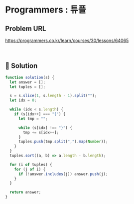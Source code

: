 # Programmers : 튜플

## Problem URL

https://programmers.co.kr/learn/courses/30/lessons/64065

<br/>

## 🚩 Solution

```js
function solution(s) {
  let answer = [];
  let tuples = [];

  s = s.slice(1, s.length - 1).split("");
  let idx = 0;

  while (idx < s.length) {
    if (s[idx++] === "{") {
      let tmp = "";

      while (s[idx] !== "}") {
        tmp += s[idx++];
      }
      tuples.push(tmp.split(",").map(Number));
    }
  }
  tuples.sort((a, b) => a.length - b.length);

  for (i of tuples) {
    for (j of i) {
      if (!answer.includes(j)) answer.push(j);
    }
  }

  return answer;
}
```
